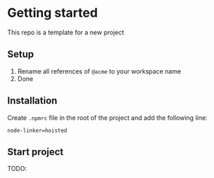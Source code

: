 # Getting started
This repo is a template for a new project

## Setup
1. Rename all references of `@acme` to your workspace name
2. Done

## Installation
Create `.npmrc` file in the root of the project and add the following line:

```
node-linker=hoisted
```

## Start project
TODO:
